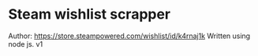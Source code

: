 # Steam wishlist scrapper
Author: https://store.steampowered.com/wishlist/id/k4rnaj1k
Written using node js. v1